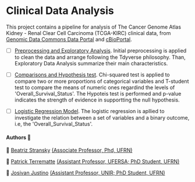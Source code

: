 # Clinical Data Analysis

This project contains a pipeline for analysis of The Cancer Genome Atlas Kidney - Renal Clear Cell Carcinoma (TCGA-KIRC) clinical data, from [Genomic Data Commons Data Portal](https://portal.gdc.cancer.gov/exploration?filters=%7B%22op%22%3A%22and%22%2C%22content%22%3A%5B%7B%22op%22%3A%22in%22%2C%22content%22%3A%7B%22field%22%3A%22cases.project.project_id%22%2C%22value%22%3A%5B%22TCGA-KIRC%22%5D%7D%7D%5D%7D) and [cBioPortal](https://www.cbioportal.org/study/summary?id=kirp_tcga).

- [ ] [Preprocessing and Exploratory Analysis](analysis/1.preprocessing.md). Initial preprocessing is applied to clean the data and arrange following the Tdyverse philosophy. Than,  Exploratory Data Analysis summarize their main characteristics.
- [ ] [Comparisons and Hypothesis test](analysis/2.correlation.md). Chi-squared test is applied to compare two or more proportions of categorical variables and T-student test to compare the means of numeric ones regardind the levels of 'Overall_Survival_Status'. The Hypoteis test is performed and p-value indicates the strength of evidence in supportting the null hypothesis.
- [ ] [Logistic Regression Model](analysis/3.logistic_regression.md). The logistic regression is apllied to investigate the relation between a set of variables and a binary outcome, i.e, the 'Overall_Survival_Status'.


#### Authors :busts_in_silhouette:

 :bust_in_silhouette: [Beatriz Stransky](https://github.com/bia-stransky) [(Associate Professor, Phd, UFRN)](http://lattes.cnpq.br/3142264445097872)
 
 :bust_in_silhouette: [Patrick Terrematte](https://github.com/terrematte) [(Assistant Professor, UFERSA; PhD Student, UFRN)](http://lattes.cnpq.br/4283045850342312)
 
 :bust_in_silhouette: [Josivan Justino](https://github.com/Josivan-br) [(Assistant Professor, UNIR; PhD Student, UFRN)](http://lattes.cnpq.br/6470296449367089)







